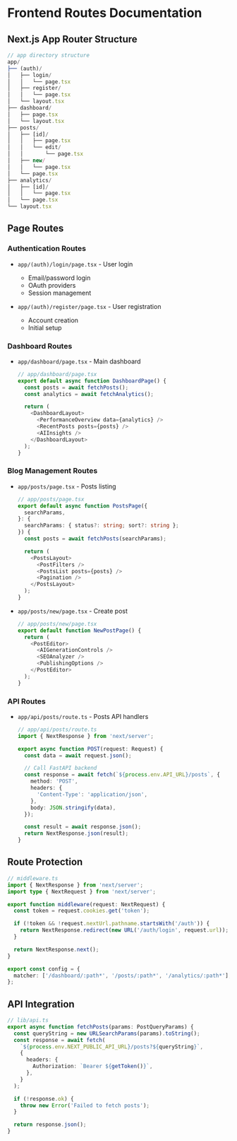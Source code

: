 # Frontend Routes Documentation

## Next.js App Router Structure

```typescript
// app directory structure
app/
├── (auth)/
│   ├── login/
│   │   └── page.tsx
│   ├── register/
│   │   └── page.tsx
│   └── layout.tsx
├── dashboard/
│   ├── page.tsx
│   └── layout.tsx
├── posts/
│   ├── [id]/
│   │   ├── page.tsx
│   │   └── edit/
│   │       └── page.tsx
│   ├── new/
│   │   └── page.tsx
│   └── page.tsx
├── analytics/
│   ├── [id]/
│   │   └── page.tsx
│   └── page.tsx
└── layout.tsx
```

## Page Routes

### Authentication Routes

- `app/(auth)/login/page.tsx` - User login

  - Email/password login
  - OAuth providers
  - Session management

- `app/(auth)/register/page.tsx` - User registration
  - Account creation
  - Initial setup

### Dashboard Routes

- `app/dashboard/page.tsx` - Main dashboard

  ```typescript
  // app/dashboard/page.tsx
  export default async function DashboardPage() {
    const posts = await fetchPosts();
    const analytics = await fetchAnalytics();

    return (
      <DashboardLayout>
        <PerformanceOverview data={analytics} />
        <RecentPosts posts={posts} />
        <AIInsights />
      </DashboardLayout>
    );
  }
  ```

### Blog Management Routes

- `app/posts/page.tsx` - Posts listing

  ```typescript
  // app/posts/page.tsx
  export default async function PostsPage({
    searchParams,
  }: {
    searchParams: { status?: string; sort?: string };
  }) {
    const posts = await fetchPosts(searchParams);

    return (
      <PostsLayout>
        <PostFilters />
        <PostsList posts={posts} />
        <Pagination />
      </PostsLayout>
    );
  }
  ```

- `app/posts/new/page.tsx` - Create post
  ```typescript
  // app/posts/new/page.tsx
  export default function NewPostPage() {
    return (
      <PostEditor>
        <AIGenerationControls />
        <SEOAnalyzer />
        <PublishingOptions />
      </PostEditor>
    );
  }
  ```

### API Routes

- `app/api/posts/route.ts` - Posts API handlers

  ```typescript
  // app/api/posts/route.ts
  import { NextResponse } from 'next/server';

  export async function POST(request: Request) {
    const data = await request.json();

    // Call FastAPI backend
    const response = await fetch(`${process.env.API_URL}/posts`, {
      method: 'POST',
      headers: {
        'Content-Type': 'application/json',
      },
      body: JSON.stringify(data),
    });

    const result = await response.json();
    return NextResponse.json(result);
  }
  ```

## Route Protection

```typescript
// middleware.ts
import { NextResponse } from 'next/server';
import type { NextRequest } from 'next/server';

export function middleware(request: NextRequest) {
  const token = request.cookies.get('token');

  if (!token && !request.nextUrl.pathname.startsWith('/auth')) {
    return NextResponse.redirect(new URL('/auth/login', request.url));
  }

  return NextResponse.next();
}

export const config = {
  matcher: ['/dashboard/:path*', '/posts/:path*', '/analytics/:path*'],
};
```

## API Integration

```typescript
// lib/api.ts
export async function fetchPosts(params: PostQueryParams) {
  const queryString = new URLSearchParams(params).toString();
  const response = await fetch(
    `${process.env.NEXT_PUBLIC_API_URL}/posts?${queryString}`,
    {
      headers: {
        Authorization: `Bearer ${getToken()}`,
      },
    }
  );

  if (!response.ok) {
    throw new Error('Failed to fetch posts');
  }

  return response.json();
}
```

